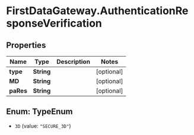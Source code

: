 # FirstDataGateway.AuthenticationResponseVerification

## Properties
Name | Type | Description | Notes
------------ | ------------- | ------------- | -------------
**type** | **String** |  | [optional] 
**MD** | **String** |  | [optional] 
**paRes** | **String** |  | [optional] 


<a name="TypeEnum"></a>
## Enum: TypeEnum


* `3D` (value: `"SECURE_3D"`)




